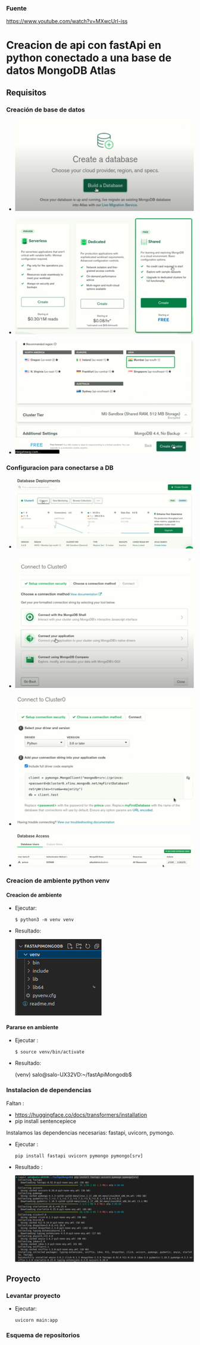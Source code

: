 ### Fuente
https://www.youtube.com/watch?v=MXwcUrI-iss

# Creacion de api con fastApi en python conectado a una base de datos MongoDB Atlas

## Requisitos

### Creación de base de datos

- ![creacion de bd en mongo](/img/crearDbMongoAtlas.png)

- ![creacion de db en mongo2](/img/crearDbMongoAtlas2.png)

- ![creacion de dn en mongo3](/img/crearDbMongoAtlas3.png)

### Configuracion para conectarse a DB

- ![configuracion para conectarse a mongo](/img/configConectMongoDbAtlas.png)

- ![configuracion para conectarse a mongo2](/img/configConectMongoDbAtlas2.png)

- ![configuracion para conectarse a mongo3](/img/configConectMongoDbAtlas3.png)

- ![configuracion para conectarse a mongo4](/img/configConectDbMongoAtlas4.png)

### Creacion de ambiente python venv

#### Creacion de ambiente

- Ejecutar:

      $ python3 -m venv venv

- Resultado:

    ![creacion de repo venv](/img/creacionAmbientePython.png)

#### Pararse en ambiente

- Ejecutar : 

      $ source venv/bin/activate

- Resultado: 
    
    (venv) salo@salo-UX32VD:~/fastApiMongodb$ 

### Instalacion de dependencias

Faltan :

- https://huggingface.co/docs/transformers/installation
- pip install sentencepiece

Instalamos las dependencias necesarias: fastapi, uvicorn, pymongo.

- Ejecutar :

      pip install fastapi uvicorn pymongo pymongo[srv]

- Resultado :

    ![instalando dependencias](/img/instalandoDependencias.png)

## Proyecto 

### Levantar proyecto

- Ejecutar:

      uvicorn main:app

### Esquema de repositorios
